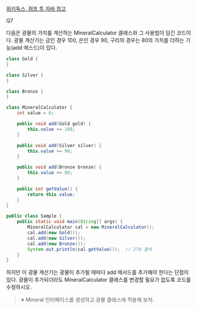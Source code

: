 [위키독스, 점프 투 자바 참고](https://wikidocs.net/157998)

Q7

다음은 광물의 가치를 계산하는 MineralCalculator 클래스와 그 사용법이 담긴 코드이다. 광물 계산기는 금인 경우 100, 은인 경우 90, 구리의 경우는 80의 가치를 더하는 기능(add 메스드)이 있다.

```java
class Gold {
}

class Silver {
}

class Bronze {
}

class MineralCalculator {
    int value = 0;

    public void add(Gold gold) {
        this.value += 100;
    }

    public void add(Silver silver) {
        this.value += 90;
    }

    public void add(Bronze bronze) {
        this.value += 80;
    }

    public int getValue() {
        return this.value;
    }
}

public class Sample {
    public static void main(String[] args) {
        MineralCalculator cal = new MineralCalculator();
        cal.add(new Gold());
        cal.add(new Silver());
        cal.add(new Bronze());
        System.out.println(cal.getValue());  // 270 출력
    }
}
```

하지만 이 광물 계산기는 광물이 추가될 때마다 add 메서드를 추가해야 한다는 단점이 있다. 광물이 추가되더라도 MineralCalculator 클래스를 변경할 필요가 없도록 코드를 수정하시오.

> ※ Mineral 인터페이스를 생성하고 광물 클래스에 적용해 보자.